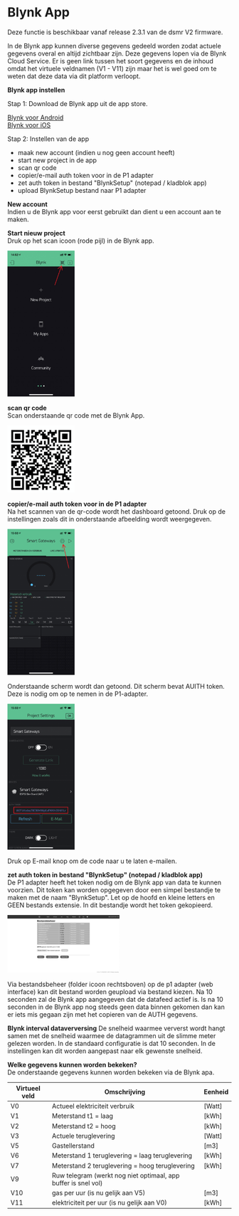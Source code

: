 # **Blynk App**

Deze functie is beschikbaar vanaf release 2.3.1 van de dsmr V2 firmware.

In de Blynk app kunnen diverse gegevens gedeeld worden zodat actuele gegevens overal en altijd zichtbaar zijn. 
Deze gegevens lopen via de Blynk Cloud Service. Er is geen link tussen het soort gegevens en de inhoud omdat het virtuele veldnamen (V1 - V11) zijn maar het is wel goed om te weten dat deze data via dit platform verloopt.

**Blynk app instellen** 

Stap 1: Download de Blynk app uit de app store.

[Blynk voor Android](https://play.google.com/store/apps/details?id=cc.blynk)  
[Blynk voor iOS](https://apps.apple.com/us/app/blynk-iot-for-arduino-esp32/id808760481) 

Stap 2: Instellen van de app

- maak new account (indien u nog geen account heeft)
- start new project in de app
- scan qr code
- copier/e-mail auth token voor in de P1 adapter 
- zet auth token in bestand "BlynkSetup" (notepad / kladblok app)
- upload BlynkSetup bestand naar P1 adapter

**New account**  
Indien u de Blynk app voor eerst gebruikt dan dient u een account aan te maken. 

**Start nieuw project**  
Druk op het scan icoon (rode pijl) in de Blynk app.

<img src="Blynk-New-Project.jpg" width="30%">



**scan qr code**  
Scan onderstaande qr code met de Blynk App.

<img src="blynk-qr.png" width="30%">

**copier/e-mail auth token voor in de P1 adapter**  
Na het scannen van de qr-code wordt het dashboard getoond. Druk op de instellingen zoals dit in onderstaande afbeelding wordt weergegeven.

<img src="blynk-Project-Settings.png" width="30%">

Onderstaande scherm wordt dan getoond. Dit scherm bevat AUITH token. Deze is nodig om op te nemen in de P1-adapter.

<img src="blynk-auth-token.png" width="30%">

Druk op E-mail knop om de code naar u te laten e-mailen.

**zet auth token in bestand "BlynkSetup" (notepad / kladblok app)**  
De P1 adapter heeft het token nodig om de Blynk app van data te kunnen voorzien. Dit token kan worden opgegeven door een simpel bestandje te maken met de naam "BlynkSetup". Let op de hoofd en kleine letters en GEEN bestands extensie. In dit bestandje wordt het token gekopieerd. 

<img src="blynk-upload-p1.png" width="50%">


Via bestandsbeheer (folder icoon rechtsboven) op de p1 adapter (web interface) kan dit bestand worden geupload via bestand kiezen. Na 10 seconden zal de Blynk app aangegeven dat de datafeed actief is. Is na 10 seconden in de Blynk app nog steeds geen data binnen gekomen dan kan er iets mis gegaan zijn met het copieren van de AUTH gegevens.

**Blynk interval dataverversing** 
De snelheid waarmee ververst wordt hangt samen met de snelheid waarmee de datagrammen uit de slimme meter gelezen worden. In de standaard configuratie is dat 10 seconden. In de instellingen kan dit worden aangepast naar elk gewenste snelheid.

**Welke gegevens kunnen worden bekeken?**  
De onderstaande gegevens kunnen worden bekeken via de Blynk apa.

Virtueel veld | Omschrijving | Eenheid 
------------- |------------- | -------
V0  | Actueel elektriciteit verbruik | [Watt]
V1  | Meterstand t1 = laag | [kWh]
V2  | Meterstand t2 = hoog | [kWh]  
V3  | Actuele teruglevering | [Watt]  
V5  | Gastellerstand | [m3]  
V6  | Meterstand 1 teruglevering = laag teruglevering  | [kWh]  
V7  | Meterstand 2 teruglevering = hoog teruglevering  | [kWh]  
V9  | Ruw telegram  (werkt nog niet optimaal, app buffer is snel vol)
V10 | gas per uur (is nu gelijk aan V5)  | [m3]
V11 | elektriciteit per uur (is nu gelijk aan V0)  | [kWh]
